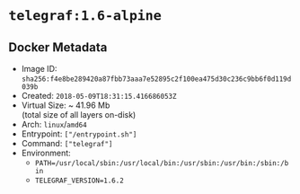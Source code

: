 # `telegraf:1.6-alpine`

## Docker Metadata

- Image ID: `sha256:f4e8be289420a87fbb73aaa7e52895c2f100ea475d30c236c9bb6f0d119d039b`
- Created: `2018-05-09T18:31:15.416686053Z`
- Virtual Size: ~ 41.96 Mb  
  (total size of all layers on-disk)
- Arch: `linux`/`amd64`
- Entrypoint: `["/entrypoint.sh"]`
- Command: `["telegraf"]`
- Environment:
  - `PATH=/usr/local/sbin:/usr/local/bin:/usr/sbin:/usr/bin:/sbin:/bin`
  - `TELEGRAF_VERSION=1.6.2`
